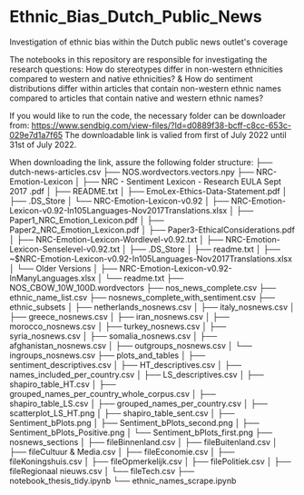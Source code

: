 # Ethnic_Bias_Dutch_Public_News
Investigation of ethnic bias within the Dutch public news outlet's coverage

The notebooks in this repository are responsible for investigating the research questions: 
How do stereotypes differ in non-western ethnicities compared to western and native ethnicities? 
& 
How do sentiment distributions differ within articles that contain non-western ethnic names compared to articles that contain native and western ethnic names?

If you would like to run the code, the necessary folder can be downloader from: https://www.sendbig.com/view-files/?Id=d0889f38-bcff-c8cc-653c-029e7d1a7f65
The downloadable link is valied from first of July 2022 until 31st of July 2022.

When downloading the link, assure the following folder structure:
├── dutch-news-articles.csv
├── NOS.wordvectors.vectors.npy
├── NRC-Emotion-Lexicon
│   ├── NRC - Sentiment Lexicon - Research EULA Sept 2017 .pdf
│   ├── README.txt
│   ├── EmoLex-Ethics-Data-Statement.pdf
│   ├── .DS_Store
│   └── NRC-Emotion-Lexicon-v0.92
│       ├── NRC-Emotion-Lexicon-v0.92-In105Languages-Nov2017Translations.xlsx
│       ├── Paper1_NRC_Emotion_Lexicon.pdf
│       ├── Paper2_NRC_Emotion_Lexicon.pdf
│       ├── Paper3-EthicalConsiderations.pdf
│       ├── NRC-Emotion-Lexicon-Wordlevel-v0.92.txt
│       ├── NRC-Emotion-Lexicon-Senselevel-v0.92.txt
│       ├── .DS_Store
│       ├── readme.txt
│       ├── ~$NRC-Emotion-Lexicon-v0.92-In105Languages-Nov2017Translations.xlsx
│       └── Older Versions
│           ├── NRC-Emotion-Lexicon-v0.92-InManyLanguages.xlsx
│           └── readme.txt
├── NOS_CBOW_10W_100D.wordvectors
├── nos_news_complete.csv
├── ethnic_name_list.csv
├── nosnews_complete_with_sentiment.csv
├── ethnic_subsets
│   ├── netherlands_nosnews.csv
│   ├── italy_nosnews.csv
│   ├── greece_nosnews.csv
│   ├── iran_nosnews.csv
│   ├── morocco_nosnews.csv
│   ├── turkey_nosnews.csv
│   ├── syria_nosnews.csv
│   ├── somalia_nosnews.csv
│   ├── afghanistan_nosnews.csv
│   ├── outgroups_nosnews.csv
│   └── ingroups_nosnews.csv
├── plots_and_tables
│   ├── sentiment_descriptives.csv
│   ├── HT_descriptives.csv
│   ├── names_included_per_country.csv
│   ├── LS_descriptives.csv
│   ├── shapiro_table_HT.csv
│   ├── grouped_names_per_country_whole_corpus.csv
│   ├── shapiro_table_LS.csv
│   ├── grouped_names_per_country.csv
│   ├── scatterplot_LS_HT.png
│   ├── shapiro_table_sent.csv
│   ├── Sentiment_bPlots.png
│   ├── Sentiment_bPlots_second.png
│   ├── Sentiment_bPlots_Positive.png
│   └── Sentiment_bPlots_first.png
├── nosnews_sections
│   ├── fileBinnenland.csv
│   ├── fileBuitenland.csv
│   ├── fileCultuur & Media.csv
│   ├── fileEconomie.csv
│   ├── fileKoningshuis.csv
│   ├── fileOpmerkelijk.csv
│   ├── filePolitiek.csv
│   ├── fileRegionaal nieuws.csv
│   └── fileTech.csv
├── notebook_thesis_tidy.ipynb
└── ethnic_names_scrape.ipynb
